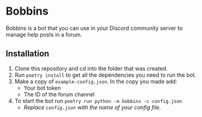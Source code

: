 # Bobbins

Bobbins is a bot that you can use in your Discord community server to manage help posts in a forum.

## Installation

1. Clone this repository and cd into the folder that was created.
2. Run `poetry install` to get all the dependencies you need to run the bot.
3. Make a copy of `example-config.json`. In the copy you made add:
   - Your bot token
   - The ID of the forum channel
5. To start the bot run `poetry run python -m bobbins -c config.json`
    - *Replace `config.json` with the name of your config file.*
